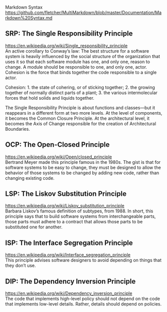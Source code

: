 Markdown Syntax  
https://github.com/fletcher/MultiMarkdown/blob/master/Documentation/Markdown%20Syntax.md  

## SRP: The Single Responsibility Principle  
https://en.wikipedia.org/wiki/Single_responsibility_principle  
An active corollary to Conway’s law: The best structure for a software system is heavily 
influenced by the social structure of the organization that uses it so
that each software module has one, and only one, reason to change.
A module should be responsible to one, and only one, actor. Cohesion is the force that binds together
the code responsible to a single actor.

Cohesion: 1. the state of cohering, or of sticking together; 2. the growing together of normally distinct parts of a plant; 3. the various intermolecular forces that hold solids and liquids together.

The Single Responsibility Principle is about functions and classes—but it
reappears in a different form at two more levels. At the level of components, it
becomes the Common Closure Principle. At the architectural level, it becomes
the Axis of Change responsible for the creation of Architectural Boundaries.


## OCP: The Open-Closed Principle  
https://en.wikipedia.org/wiki/Open/closed_principle  
Bertrand Meyer made this principle famous in the 1980s. The gist is that for software 
systems to be easy to change, they must be designed to allow the behavior of those systems to be changed by adding new code, rather than
changing existing code.

## LSP: The Liskov Substitution Principle  
https://en.wikipedia.org/wiki/Liskov_substitution_principle  
Barbara Liskov’s famous definition of subtypes, from 1988. In short, this
principle says that to build software systems from interchangeable parts, those
parts must adhere to a contract that allows those parts to be substituted one for
another.

## ISP: The Interface Segregation Principle  
https://en.wikipedia.org/wiki/Interface_segregation_principle  
This principle advises software designers to avoid depending on things that
they don’t use.

## DIP: The Dependency Inversion Principle  
https://en.wikipedia.org/wiki/Dependency_inversion_principle  
The code that implements high-level policy should not depend on the code that
implements low-level details. Rather, details should depend on policies.

